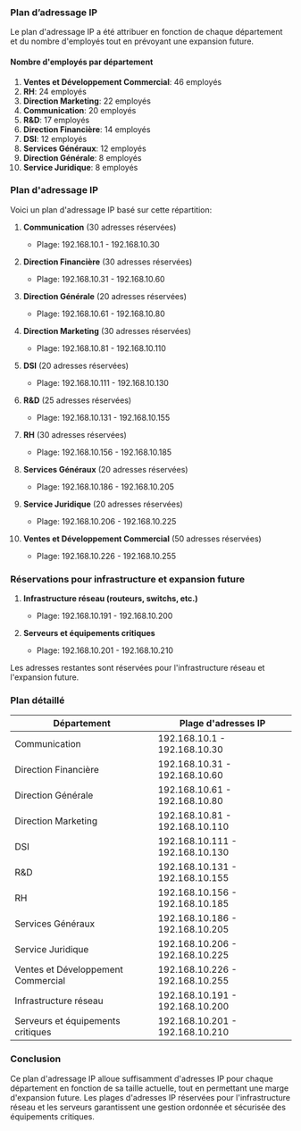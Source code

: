 ### Plan d’adressage IP


Le plan d'adressage IP a été attribuer en fonction de chaque département et du nombre d'employés tout en prévoyant une expansion future.

#### Nombre d'employés par département

1. **Ventes et Développement Commercial**: 46 employés
2. **RH**: 24 employés
3. **Direction Marketing**: 22 employés
4. **Communication**: 20 employés
5. **R&D**: 17 employés
6. **Direction Financière**: 14 employés
7. **DSI**: 12 employés
8. **Services Généraux**: 12 employés
9. **Direction Générale**: 8 employés
10. **Service Juridique**: 8 employés


### Plan d'adressage IP

Voici un plan d'adressage IP basé sur cette répartition:

1. **Communication** (30 adresses réservées)
   - Plage: 192.168.10.1 - 192.168.10.30

2. **Direction Financière** (30 adresses réservées)
   - Plage: 192.168.10.31 - 192.168.10.60

3. **Direction Générale** (20 adresses réservées)
   - Plage: 192.168.10.61 - 192.168.10.80

4. **Direction Marketing** (30 adresses réservées)
   - Plage: 192.168.10.81 - 192.168.10.110

5. **DSI** (20 adresses réservées)
   - Plage: 192.168.10.111 - 192.168.10.130

6. **R&D** (25 adresses réservées)
   - Plage: 192.168.10.131 - 192.168.10.155

7. **RH** (30 adresses réservées)
   - Plage: 192.168.10.156 - 192.168.10.185

8. **Services Généraux** (20 adresses réservées)
   - Plage: 192.168.10.186 - 192.168.10.205

9. **Service Juridique** (20 adresses réservées)
   - Plage: 192.168.10.206 - 192.168.10.225

10. **Ventes et Développement Commercial** (50 adresses réservées)
    - Plage: 192.168.10.226 - 192.168.10.255

### Réservations pour infrastructure et expansion future

1. **Infrastructure réseau (routeurs, switchs, etc.)**
   - Plage: 192.168.10.191 - 192.168.10.200

2. **Serveurs et équipements critiques**
   - Plage: 192.168.10.201 - 192.168.10.210

Les adresses restantes sont réservées pour l'infrastructure réseau et l'expansion future.







### Plan détaillé

| Département                            | Plage d'adresses IP            |
|----------------------------------------|---------------------------------|
| Communication                          | 192.168.10.1 - 192.168.10.30    |
| Direction Financière                   | 192.168.10.31 - 192.168.10.60   |
| Direction Générale                     | 192.168.10.61 - 192.168.10.80   |
| Direction Marketing                    | 192.168.10.81 - 192.168.10.110  |
| DSI                                    | 192.168.10.111 - 192.168.10.130 |
| R&D                                    | 192.168.10.131 - 192.168.10.155 |
| RH                                     | 192.168.10.156 - 192.168.10.185 |
| Services Généraux                      | 192.168.10.186 - 192.168.10.205 |
| Service Juridique                      | 192.168.10.206 - 192.168.10.225 |
| Ventes et Développement Commercial     | 192.168.10.226 - 192.168.10.255 |
| Infrastructure réseau                  | 192.168.10.191 - 192.168.10.200 |
| Serveurs et équipements critiques      | 192.168.10.201 - 192.168.10.210 |

### Conclusion

Ce plan d'adressage IP alloue suffisamment d'adresses IP pour chaque département en fonction de sa taille actuelle, tout en permettant une marge d'expansion future. Les plages d'adresses IP réservées pour l'infrastructure réseau et les serveurs garantissent une gestion ordonnée et sécurisée des équipements critiques.
